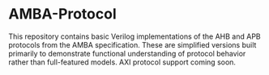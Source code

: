# AMBA-Protocol
This repository contains basic Verilog implementations of the AHB and APB protocols from the AMBA specification. These are simplified versions built primarily to demonstrate functional understanding of protocol behavior rather than full-featured models. AXI protocol support coming soon.
